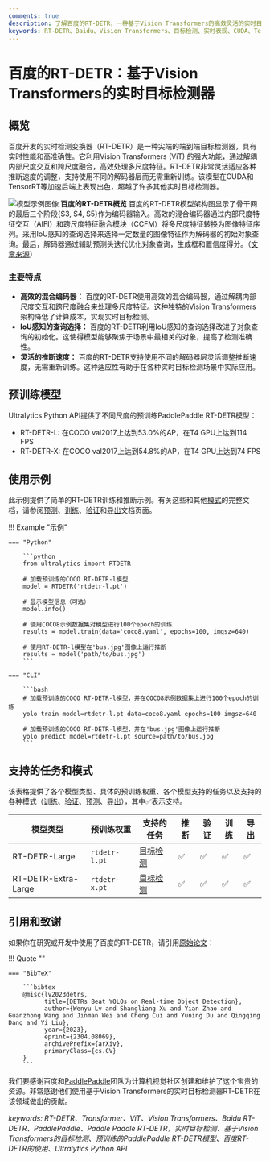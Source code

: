 ```yaml
---
comments: true
description: 了解百度的RT-DETR，一种基于Vision Transformers的高效灵活的实时目标检测器，包括预训练模型的特性和优势。
keywords: RT-DETR、Baidu、Vision Transformers、目标检测、实时表现、CUDA、TensorRT、IoU感知的查询选择、Ultralytics、Python API、PaddlePaddle
---
```


# 百度的RT-DETR：基于Vision Transformers的实时目标检测器

## 概览

百度开发的实时检测变换器（RT-DETR）是一种尖端的端到端目标检测器，具有实时性能和高准确性。它利用Vision Transformers (ViT) 的强大功能，通过解耦内部尺度交互和跨尺度融合，高效处理多尺度特征。RT-DETR非常灵活适应各种推断速度的调整，支持使用不同的解码器层而无需重新训练。该模型在CUDA和TensorRT等加速后端上表现出色，超越了许多其他实时目标检测器。

![模型示例图像](https://user-images.githubusercontent.com/26833433/238963168-90e8483f-90aa-4eb6-a5e1-0d408b23dd33.png)
**百度的RT-DETR概览** 百度的RT-DETR模型架构图显示了骨干网的最后三个阶段{S3, S4, S5}作为编码器输入。高效的混合编码器通过内部尺度特征交互（AIFI）和跨尺度特征融合模块（CCFM）将多尺度特征转换为图像特征序列。采用IoU感知的查询选择来选择一定数量的图像特征作为解码器的初始对象查询。最后，解码器通过辅助预测头迭代优化对象查询，生成框和置信度得分。（[文章来源](https://arxiv.org/pdf/2304.08069.pdf)）

### 主要特点

- **高效的混合编码器：** 百度的RT-DETR使用高效的混合编码器，通过解耦内部尺度交互和跨尺度融合来处理多尺度特征。这种独特的Vision Transformers架构降低了计算成本，实现实时目标检测。
- **IoU感知的查询选择：** 百度的RT-DETR利用IoU感知的查询选择改进了对象查询的初始化。这使得模型能够聚焦于场景中最相关的对象，提高了检测准确性。
- **灵活的推断速度：** 百度的RT-DETR支持使用不同的解码器层灵活调整推断速度，无需重新训练。这种适应性有助于在各种实时目标检测场景中实际应用。

## 预训练模型

Ultralytics Python API提供了不同尺度的预训练PaddlePaddle RT-DETR模型：

- RT-DETR-L: 在COCO val2017上达到53.0%的AP，在T4 GPU上达到114 FPS
- RT-DETR-X: 在COCO val2017上达到54.8%的AP，在T4 GPU上达到74 FPS

## 使用示例

此示例提供了简单的RT-DETR训练和推断示例。有关这些和其他[模式](../modes/index.md)的完整文档，请参阅[预测](../modes/predict.md)、[训练](../modes/train.md)、[验证](../modes/val.md)和[导出](../modes/export.md)文档页面。

!!! Example "示例"

    === "Python"

        ```python
        from ultralytics import RTDETR

        # 加载预训练的COCO RT-DETR-l模型
        model = RTDETR('rtdetr-l.pt')

        # 显示模型信息（可选）
        model.info()

        # 使用COCO8示例数据集对模型进行100个epoch的训练
        results = model.train(data='coco8.yaml', epochs=100, imgsz=640)

        # 使用RT-DETR-l模型在'bus.jpg'图像上运行推断
        results = model('path/to/bus.jpg')
        ```

    === "CLI"

        ```bash
        # 加载预训练的COCO RT-DETR-l模型，并在COCO8示例数据集上进行100个epoch的训练
        yolo train model=rtdetr-l.pt data=coco8.yaml epochs=100 imgsz=640

        # 加载预训练的COCO RT-DETR-l模型，并在'bus.jpg'图像上运行推断
        yolo predict model=rtdetr-l.pt source=path/to/bus.jpg
        ```

## 支持的任务和模式

该表格提供了各个模型类型、具体的预训练权重、各个模型支持的任务以及支持的各种模式（[训练](../modes/train.md)、[验证](../modes/val.md)、[预测](../modes/predict.md)、[导出](../modes/export.md)），其中✅表示支持。

| 模型类型            | 预训练权重    | 支持的任务                     | 推断 | 验证 | 训练 | 导出 |
| ------------------- | ------------- | ------------------------------ | ---- | ---- | ---- | ---- |
| RT-DETR-Large       | `rtdetr-l.pt` | [目标检测](../tasks/detect.md) | ✅   | ✅   | ✅   | ✅   |
| RT-DETR-Extra-Large | `rtdetr-x.pt` | [目标检测](../tasks/detect.md) | ✅   | ✅   | ✅   | ✅   |

## 引用和致谢

如果你在研究或开发中使用了百度的RT-DETR，请引用[原始论文](https://arxiv.org/abs/2304.08069)：

!!! Quote ""

    === "BibTeX"

        ```bibtex
        @misc{lv2023detrs,
              title={DETRs Beat YOLOs on Real-time Object Detection},
              author={Wenyu Lv and Shangliang Xu and Yian Zhao and Guanzhong Wang and Jinman Wei and Cheng Cui and Yuning Du and Qingqing Dang and Yi Liu},
              year={2023},
              eprint={2304.08069},
              archivePrefix={arXiv},
              primaryClass={cs.CV}
        }
        ```

我们要感谢百度和[PaddlePaddle](https://github.com/PaddlePaddle/PaddleDetection)团队为计算机视觉社区创建和维护了这个宝贵的资源。非常感谢他们使用基于Vision Transformers的实时目标检测器RT-DETR在该领域做出的贡献。

_keywords: RT-DETR、Transformer、ViT、Vision Transformers、Baidu RT-DETR、PaddlePaddle、Paddle Paddle RT-DETR，实时目标检测、基于Vision Transformers的目标检测、预训练的PaddlePaddle RT-DETR模型、百度RT-DETR的使用、Ultralytics Python API_
